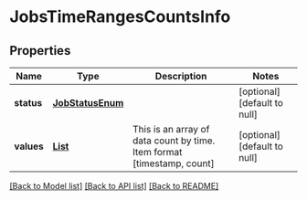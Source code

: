 # JobsTimeRangesCountsInfo
## Properties

Name | Type | Description | Notes
------------ | ------------- | ------------- | -------------
**status** | [**JobStatusEnum**](JobStatusEnum.md) |  | [optional] [default to null]
**values** | [**List**](array.md) | This is an array of data count by time. Item format [timestamp, count] | [optional] [default to null]

[[Back to Model list]](../README.md#documentation-for-models) [[Back to API list]](../README.md#documentation-for-api-endpoints) [[Back to README]](../README.md)

